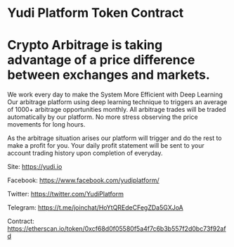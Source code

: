 # Yudi Platform Token Contract
# Crypto Arbitrage is taking advantage of a price difference between exchanges and markets.

We work every day to make the System More Efficient with Deep Learning
Our arbitrage platform using deep learning technique to triggers an average of 1000+ arbitrage opportunities monthly.
All arbitrage trades will be traded automatically by our platform. 
No more stress observing the price movements for long hours.

As the arbitrage situation arises our platform will trigger and do the rest to make a profit for you. 
Your daily profit statement will be sent to your account trading history upon completion of everyday.

Site: https://yudi.io

Facebook: https://www.facebook.com/yudiplatform/

Twitter: https://twitter.com/YudiPlatform

Telegram: https://t.me/joinchat/HoYtQREdeCFegZDa5GXJoA

Contract: https://etherscan.io/token/0xcf68d0f05580f5a4f7c6b3b557f2d0bc73f92afd
